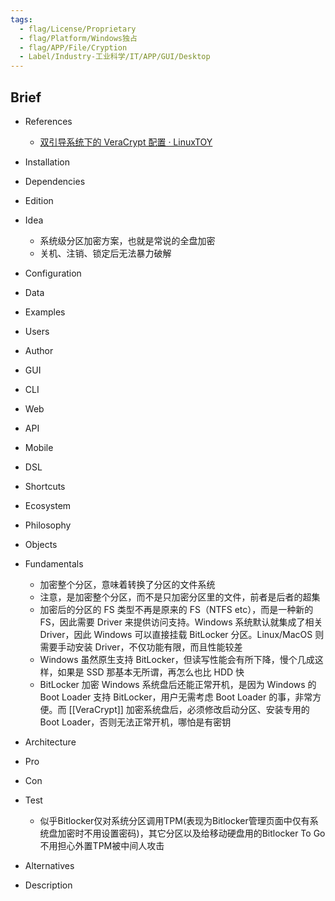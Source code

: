 ```yaml
---
tags:
  - flag/License/Proprietary
  - flag/Platform/Windows独占
  - flag/APP/File/Cryption
  - Label/Industry-工业科学/IT/APP/GUI/Desktop
---
```


## Brief

- References
    - [双引导系统下的 VeraCrypt 配置 · LinuxTOY](https://linuxtoy.org/archives/veracrypt-configuration-tips-for-dualboot-system.html)

- Installation

- Dependencies

- Edition

- Idea
    - 系统级分区加密方案，也就是常说的全盘加密
    - 关机、注销、锁定后无法暴力破解

- Configuration

- Data

- Examples

- Users

- Author

- GUI

- CLI

- Web

- API

- Mobile

- DSL

- Shortcuts

- Ecosystem

- Philosophy

- Objects

- Fundamentals
    - 加密整个分区，意味着转换了分区的文件系统
    - 注意，是加密整个分区，而不是只加密分区里的文件，前者是后者的超集
    - 加密后的分区的 FS 类型不再是原来的 FS（NTFS etc），而是一种新的 FS，因此需要 Driver 来提供访问支持。Windows 系统默认就集成了相关 Driver，因此 Windows 可以直接挂载 BitLocker 分区。Linux/MacOS 则需要手动安装 Driver，不仅功能有限，而且性能较差
    - Windows 虽然原生支持 BitLocker，但读写性能会有所下降，慢个几成这样，如果是 SSD 那基本无所谓，再怎么也比 HDD 快
    - BitLocker 加密 Windows 系统盘后还能正常开机，是因为 Windows 的 Boot Loader 支持 BitLocker，用户无需考虑 Boot Loader 的事，非常方便。而 [[VeraCrypt]] 加密系统盘后，必须修改启动分区、安装专用的 Boot Loader，否则无法正常开机，哪怕是有密钥

- Architecture

- Pro

- Con

- Test
    - 似乎Bitlocker仅对系统分区调用TPM(表现为Bitlocker管理页面中仅有系统盘加密时不用设置密码)，其它分区以及给移动硬盘用的Bitlocker To Go不用担心外置TPM被中间人攻击

- Alternatives

- Description
